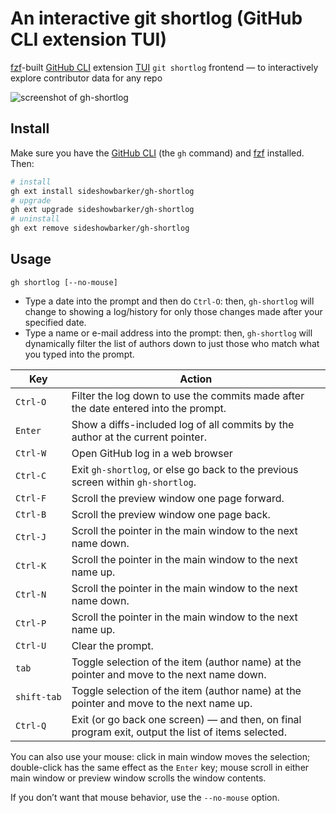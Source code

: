 # An interactive git shortlog (GitHub CLI extension TUI)

[fzf](https://github.com/junegunn/fzf#installation)-built [GitHub CLI](https://github.com/cli/cli) extension [TUI](https://en.wikipedia.org/wiki/Text-based_user_interface) `git shortlog` frontend — to interactively explore contributor data for any repo

<img alt="screenshot of gh-shortlog" src="https://github.com/user-attachments/assets/413c5c74-d143-4bfc-b564-4d842b83123c" />

## Install

Make sure you have the [GitHub CLI](https://github.com/cli/cli#installation) (the `gh` command) and [fzf](https://github.com/junegunn/fzf#installation) installed. Then:

```sh
# install
gh ext install sideshowbarker/gh-shortlog
# upgrade
gh ext upgrade sideshowbarker/gh-shortlog
# uninstall
gh ext remove sideshowbarker/gh-shortlog
```

## Usage

```
gh shortlog [--no-mouse]
```

- Type a date into the prompt and then do `Ctrl-O`: then, `gh-shortlog` will change to showing a log/history for only those changes made after your specified date.
- Type a name or e-mail address into the prompt: then, `gh-shortlog` will dynamically filter the list of authors down to just those who match what you typed into the prompt.

| Key    | Action                                                        |
| ------ | ------------------------------------------------------------- |
| `Ctrl‑O`     | Filter the log down to use the commits made after the date entered into the prompt.|
| `Enter`      | Show a diffs-included log of all commits by the author at the current pointer. |
| `Ctrl‑W`     | Open GitHub log in a web browser |
| `Ctrl‑C`     | Exit `gh-shortlog`, or else go back to the previous screen within `gh-shortlog`. |
| `Ctrl‑F`     | Scroll the preview window one page forward. |
| `Ctrl‑B`     | Scroll the preview window one page back. |
| `Ctrl‑J`     | Scroll the pointer in the main window to the next name down. |
| `Ctrl‑K`     | Scroll the pointer in the main window to the next name up. |
| `Ctrl‑N`     | Scroll the pointer in the main window to the next name down. |
| `Ctrl‑P`     | Scroll the pointer in the main window to the next name up. |
| `Ctrl‑U`     | Clear the prompt. |
| `tab`        | Toggle selection of the item (author name) at the pointer and move to the next name down. |
| `shift‑tab`  | Toggle selection of the item (author name) at the pointer and move to the next name up. |
| `Ctrl‑Q`     | Exit (or go back one screen) — and then, on final program exit, output the list of items selected. |

You can also use your mouse: click in main window moves the selection; double-click has the same effect as the `Enter` key; mouse scroll in either main window or preview window scrolls the window contents.

If you don’t want that mouse behavior, use the `--no-mouse` option.
